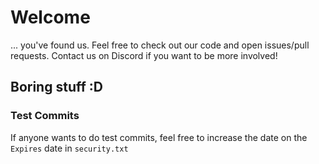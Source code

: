 # Welcome 
... you've found us. Feel free to check out our code and open issues/pull requests. Contact us on Discord if you want to be more involved!

## Boring stuff :D

### Test Commits

If anyone wants to do test commits, feel free to increase the date on the ```Expires``` date in ```security.txt``` 
